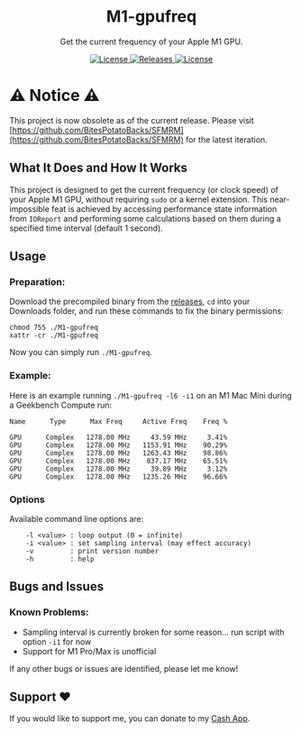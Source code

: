 <h1 align="center" style="">M1-gpufreq</h1>
<p align="center">
  Get the current frequency of your Apple M1 GPU.
</p>
<p align="center">
<a href="https://github.com/BitesPotatoBacks/M1-gpufreq/blob/main/LICENSE">
        <img alt="License" src="https://img.shields.io/github/license/BitesPotatoBacks/M1-gpufreq.svg"/>
    </a>
<!--     <a href="https://github.com/BitesPotatoBacks/M1-gpufreq/stargazers">
        <img alt="License" src="https://img.shields.io/github/stars/BitesPotatoBacks/M1-gpufreq.svg"/>
    </a> -->
    <a href="https://github.com/BitesPotatoBacks/M1-gpufreq/releases">
        <img alt="Releases" src="https://img.shields.io/github/v/release/BitesPotatoBacks/M1-gpufreq.svg"/>
    </a>
        <a href="https://cash.app/$bitespotatobacks">
        <img alt="License" src="https://img.shields.io/badge/donate-Cash_App-default.svg"/>
    </a>
    <!-- <a href="https://github.com/BitesPotatoBacks/osx-cpufreq/stargazers"><img alt="Stars" src="https://img.shields.io/github/stars/BitesPotatoBacks/osx-cpufreq.svg"/></a>-->
    <br>
</p>

# ⚠️ Notice ⚠️
This project is now obsolete as of the current release. Please visit [https://github.com/BitesPotatoBacks/SFMRM](https://github.com/BitesPotatoBacks/SFMRM) for the latest iteration.

## What It Does and How It Works
This project is designed to get the current frequency (or clock speed) of your Apple M1 GPU, without requiring `sudo` or a kernel extension. This near-impossible feat is achieved by accessing performance state information from `IOReport` and performing some calculations based on them during a specified time interval (default 1 second).

## Usage
### Preparation:
Download the precompiled binary from the [releases](https://github.com/BitesPotatoBacks/M1-gpufreq/releases), `cd` into your Downloads folder, and run these commands to fix the binary permissions:
```
chmod 755 ./M1-gpufreq
xattr -cr ./M1-gpufreq
```
Now you can simply run `./M1-gpufreq`.

### Example:
Here is an example running `./M1-gpufreq -l6 -i1` on an M1 Mac Mini during a Geekbench Compute run:
```
Name      Type      Max Freq     Active Freq    Freq %

GPU      Complex   1278.00 MHz     43.59 MHz     3.41%
GPU      Complex   1278.00 MHz   1153.91 MHz    90.29%
GPU      Complex   1278.00 MHz   1263.43 MHz    98.86%
GPU      Complex   1278.00 MHz    837.17 MHz    65.51%
GPU      Complex   1278.00 MHz     39.89 MHz     3.12%
GPU      Complex   1278.00 MHz   1235.26 MHz    96.66%
```

### Options
Available command line options are:
```
    -l <value> : loop output (0 = infinite)
    -i <value> : set sampling interval (may effect accuracy)
    -v         : print version number
    -h         : help
```

## Bugs and Issues
### Known Problems:
- Sampling interval is currently broken for some reason... run script with option `-i1` for now
- Support for M1 Pro/Max is unofficial

If any other bugs or issues are identified, please let me know!

## Support ❤️
If you would like to support me, you can donate to my [Cash App](https://cash.app/$bitespotatobacks).
<!-- 
## Changelog

```markdown
## [1.0.0] - Feb 4, 2022
- Initial Release
``` -->
